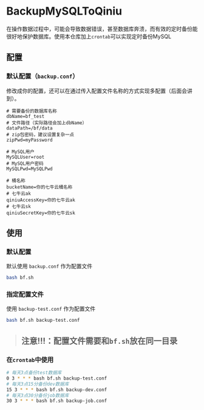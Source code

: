 # BackupMySQLToQiniu
在操作数据过程中，可能会导致数据错误，甚至数据库奔溃，而有效的定时备份能很好地保护数据库。使用本仓库加上`crontab`可以实现定时备份MySQL

## 配置
### 默认配置（`backup.conf`）
修改成你的配置，还可以在通过传入配置文件名称的方式实现多配置（后面会讲到）。
```
# 需要备份的数据库名称
dbName=bf_test
# 文件路径（实际路径会加上dbName）
dataPath=/bf/data
# zip包密码，建议设置复杂一点
zipPwd=myPassword

# MySQL用户
MySQLUser=root
# MySQL用户密码
MySQLPwd=MySQLPwd

# 桶名称
bucketName=你的七牛云桶名称
# 七牛云ak
qiniuAccessKey=你的七牛云ak
# 七牛云sk
qiniuSecretKey=你的七牛云sk
```
## 使用
### 默认配置
默认使用 `backup.conf` 作为配置文件
```sh
bash bf.sh
```
### 指定配置文件
使用 `backup-test.conf` 作为配置文件
```sh
bash bf.sh backup-test.conf
```
> ## 注意!!!：配置文件需要和`bf.sh`放在同一目录
### 在`crontab`中使用
```sh
# 每天3点备份test数据库
0 3 * * * bash bf.sh backup-test.conf
# 每天3点15分备份dev数据库
15 3 * * * bash bf.sh backup-dev.conf
# 每天3点30分备份job数据库
30 3 * * * bash bf.sh backup-job.conf
```